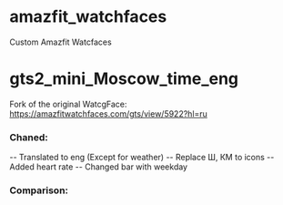 # amazfit_watchfaces
Custom Amazfit Watcfaces

# gts2_mini_Moscow_time_eng
Fork of the original WatcgFace:
https://amazfitwatchfaces.com/gts/view/5922?hl=ru

### Chaned:
-- Translated to eng (Except for weather)
-- Replace Ш, КМ to icons
-- Added heart rate
-- Changed bar with weekday

### Сomparison:
